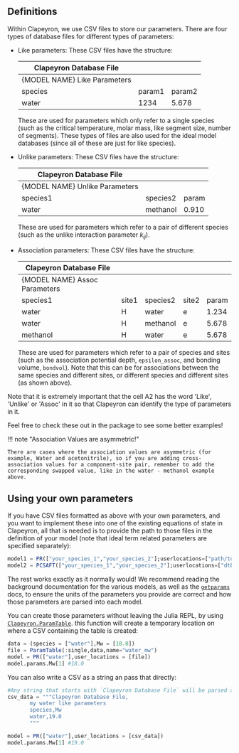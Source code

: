 ## Definitions

Within Clapeyron, we use CSV files to store our parameters. There are four types of database files for different types of parameters:

- Like parameters: These CSV files have the structure:

  | Clapeyron Database File      |        |        |
  | ---------------------------- | ------ | ------ |
  | {MODEL NAME} Like Parameters |        |        |
  | species                      | param1 | param2 |
  | water                        | 1234   | 5.678  |

  These are used for parameters which only refer to a single species (such as the critical temperature, molar mass, like segment size, number of segments). These types of files are also used for the ideal model databases (since all of these are just for like species).

- Unlike parameters: These CSV files have the structure:

  | Clapeyron Database File        |          |       |
  | ------------------------------ | -------- | ----- |
  | {MODEL NAME} Unlike Parameters |          |       |
  | species1                       | species2 | param |
  | water                          | methanol | 0.910 |

  These are used for parameters which refer to a pair of different species (such as the unlike interaction parameter $k_{ij}$).

- Association parameters: These CSV files have the structure:

  | Clapeyron Database File       |       |          |       |       |
  | ----------------------------- | ----- | -------- | ----- | ----- |
  | {MODEL NAME} Assoc Parameters |       |          |       |       |
  | species1                      | site1 | species2 | site2 | param |
  | water                         | H     | water    | e     | 1.234 |
  | water                         | H     | methanol | e     | 5.678 |
  | methanol                      | H     | water    | e     | 5.678 |

  These are used for parameters which refer to a pair of species and sites (such as the association potential depth, `epsilon_assoc`, and bonding volume, `bondvol`). Note that this can be for associations between the same species and different sites, or different species and different sites (as shown above).

Note that it is extremely important that the cell A2 has the word 'Like', 'Unlike' or 'Assoc' in it so that Clapeyron can identify the type of parameters in it.

Feel free to check these out in the package to see some better examples!

!!! note "Association Values are asymmetric!"

    There are cases where the association values are asymmetric (for example, Water and acetonitrile), so if you are adding cross-association values for a component-site pair, remember to add the corresponding swapped value, like in the water - methanol example above.

## Using your own parameters

If you have CSV files formatted as above with your own parameters, and you want to implement these into one of the existing equations of state in Clapeyron, all that is needed is to provide the path to those files in the definition of your model (note that ideal term related parameters are specified separately):

```julia
model1 = PR(["your_species_1","your_species_2"];userlocations=["path/to/your/database/"], ideal_userlocations=["path/to/your/ideal_database"])
model2 = PCSAFT(["your_species_1","your_species_2"];userlocations=["dtb_like","dtb_unlike","dtb_assoc"],ideal_userlocations=["dtb_ideal"])
```

The rest works exactly as it normally would! We recommend reading the background documentation for the various models, as well as the [`getparams`](@ref) docs, to ensure the units of the parameters you provide are correct and how those parameters are parsed into each model.

You can create those parameters without leaving the Julia REPL, by using [`Clapeyron.ParamTable`](@ref). this function will create a temporary location on where a CSV containing the table is created:

```julia
data = (species = ["water"],Mw = [18.0])
file = ParamTable(:single,data,name="water_mw")
model = PR(["water"],user_locations = [file])
model.params.Mw[1] #18.0
```

You can also write a CSV as a string an pass that directly:

```julia
#Any string that starts with `Clapeyron Database File` will be parsed as a CSV file directly.
csv_data = """Clapeyron Database File,
       my water like parameters
       species,Mw
       water,19.0
       """

model = PR(["water"],user_locations = [csv_data])
model.params.Mw[1] #19.0
```
